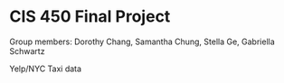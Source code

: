 # CIS 450 Final Project

Group members: Dorothy Chang, Samantha Chung, Stella Ge, Gabriella Schwartz

Yelp/NYC Taxi data
